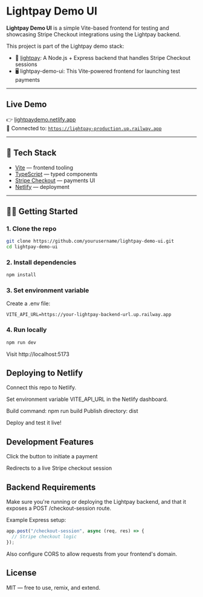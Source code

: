 # Lightpay Demo UI

**Lightpay Demo UI** is a simple Vite-based frontend for testing and showcasing Stripe Checkout integrations using the Lightpay backend.

This project is part of the Lightpay demo stack:

- 🔧 [lightpay](https://github.com/yourusername/lightpay): A Node.js + Express backend that handles Stripe Checkout sessions
- 🖥️ lightpay-demo-ui: This Vite-powered frontend for launching test payments

---

## Live Demo

👉 [lightpaydemo.netlify.app](https://lightpaydemo.netlify.app)  
🔗 Connected to: [`https://lightpay-production.up.railway.app`](https://lightpay-production.up.railway.app)

---

## 🧰 Tech Stack

- [Vite](https://vitejs.dev/) — frontend tooling
- [TypeScript](https://www.typescriptlang.org/) — typed components
- [Stripe Checkout](https://stripe.com/docs/checkout) — payments UI
- [Netlify](https://www.netlify.com/) — deployment

---

## 🧑‍💻 Getting Started

### 1. Clone the repo

```bash
git clone https://github.com/yourusername/lightpay-demo-ui.git
cd lightpay-demo-ui
```

### 2. Install dependencies

```bash
npm install
```

### 3. Set environment variable

Create a .env file:

```env
VITE_API_URL=https://your-lightpay-backend-url.up.railway.app
```

### 4. Run locally

```bash
npm run dev
```

Visit http://localhost:5173

## Deploying to Netlify

Connect this repo to Netlify.

Set environment variable VITE_API_URL in the Netlify dashboard.

Build command: npm run build
Publish directory: dist

Deploy and test it live!

## Development Features

Click the button to initiate a payment

Redirects to a live Stripe checkout session

## Backend Requirements

Make sure you're running or deploying the Lightpay backend, and that it exposes a POST /checkout-session route.

Example Express setup:

```ts
app.post("/checkout-session", async (req, res) => {
  // Stripe checkout logic
});
```

Also configure CORS to allow requests from your frontend's domain.

## License

MIT — free to use, remix, and extend.
